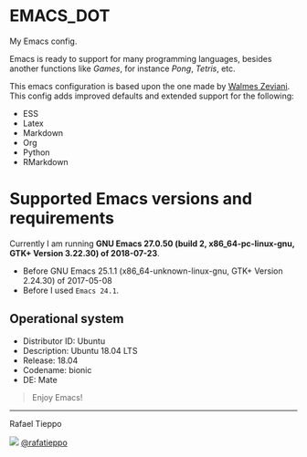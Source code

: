 # EMACS_DOT

My Emacs config.

Emacs is ready to support for many programming languages, besides
another functions like *Games*, for instance *Pong*, *Tetris*, etc.

This emacs configuration is based upon the one made by
[Walmes Zeviani](https://github.com/walmes/emacs). This config adds
improved defaults and extended support for the following:

- ESS
- Latex
- Markdown
- Org
- Python
- RMarkdown

# Supported Emacs versions and requirements

Currently I am running **GNU Emacs 27.0.50 (build 2, x86_64-pc-linux-gnu, GTK+ Version 3.22.30) of 2018-07-23**. 

- Before GNU Emacs 25.1.1 (x86_64-unknown-linux-gnu, GTK+ Version 2.24.30) of 2017-05-08
- Before I used `Emacs 24.1`.

## Operational system

- Distributor ID: Ubuntu
- Description: Ubuntu 18.04 LTS
- Release: 18.04
- Codename: bionic
- DE: Mate

>Enjoy Emacs!

<hr>

Rafael Tieppo

[![](http://www.linkedin.com/img/webpromo/btn_liprofile_blue_80x15.png)](https://www.linkedin.com/in/rafael-tieppo-5a039431/)
[@rafatieppo](https://twitter.com/rafatieppo)

